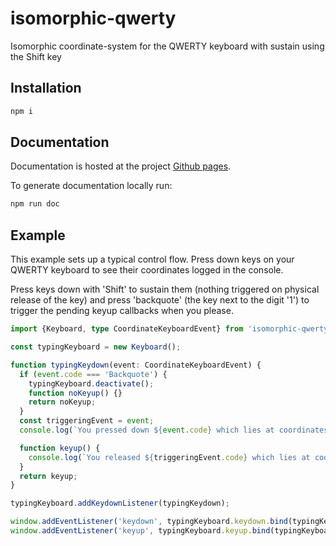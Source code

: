# isomorphic-qwerty
Isomorphic coordinate-system for the QWERTY keyboard with sustain using the Shift key

## Installation ##
```bash
npm i
```

## Documentation ##
Documentation is hosted at the project [Github pages](https://xenharmonic-devs.github.io/isomorphic-qwerty).

To generate documentation locally run:
```bash
npm run doc
```

## Example
This example sets up a typical control flow. Press down keys on your QWERTY keyboard to see their coordinates logged in the console.

Press keys down with 'Shift' to sustain them (nothing triggered on physical release of the key) and press 'backquote' (the key next to the digit '1') to trigger the pending keyup callbacks when you please.

```typescript
import {Keyboard, type CoordinateKeyboardEvent} from 'isomorphic-qwerty'

const typingKeyboard = new Keyboard();

function typingKeydown(event: CoordinateKeyboardEvent) {
  if (event.code === 'Backquote') {
    typingKeyboard.deactivate();
    function noKeyup() {}
    return noKeyup;
  }
  const triggeringEvent = event;
  console.log(`You pressed down ${event.code} which lies at coordinates ${event.coordinates}`);

  function keyup() {
    console.log(`You released ${triggeringEvent.code} which lies at coordinates ${triggeringEvent.coordinates}`);
  }
  return keyup;
}

typingKeyboard.addKeydownListener(typingKeydown);

window.addEventListener('keydown', typingKeyboard.keydown.bind(typingKeyboard));
window.addEventListener('keyup', typingKeyboard.keyup.bind(typingKeyboard));
```

